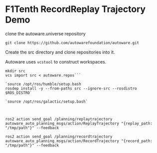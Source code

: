 # F1Tenth RecordReplay Trajectory Demo

clone the autoware.universe repository

`git clone https://github.com/autowarefoundation/autoware.git`

Create the src directory and clone repositories into it.

Autoware uses `vcstool` to construct workspaces.

```cd autoware
mkdir src
vcs import src < autoware.repos```

`source /opt/ros/humble/setup.bash
rosdep install -y --from-paths src --ignore-src --rosdistro $ROS_DISTRO`

`source /opt/ros/galactic/setup.bash`



ros2 action send_goal /planning/replaytrajectory autoware_auto_planning_msgs/action/ReplayTrajectory "{replay_path: "/tmp/path"}" --feedback

ros2 action send_goal /planning/recordtrajectory autoware_auto_planning_msgs/action/RecordTrajectory "{record_path: "/tmp/path"}" --feedback
